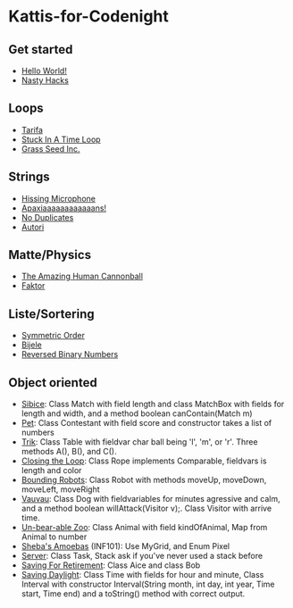 # Kattis-for-Codenight

## Get started
* [Hello World!](https://open.kattis.com/problems/hello)
* [Nasty Hacks](https://open.kattis.com/problems/nastyhacks)


## Loops
* [Tarifa](https://open.kattis.com/problems/tarifa)
* [Stuck In A Time Loop](https://open.kattis.com/problems/timeloop)
* [Grass Seed Inc.](https://open.kattis.com/problems/grassseed)


## Strings
* [Hissing Microphone](https://open.kattis.com/problems/hissingmicrophone)
* [Apaxiaaaaaaaaaaaans!](https://open.kattis.com/problems/apaxiaaans)
* [No Duplicates](https://open.kattis.com/problems/nodup)
* [Autori](https://open.kattis.com/problems/autori)

## Matte/Physics
* [The Amazing Human Cannonball](https://open.kattis.com/problems/humancannonball2)
* [Faktor](https://open.kattis.com/problems/faktor)

## Liste/Sortering
* [Symmetric Order](https://open.kattis.com/problems/symmetricorder)
* [Bijele](https://open.kattis.com/problems/bijele)
* [Reversed Binary Numbers](https://open.kattis.com/problems/reversebinary)


## Object oriented
* [Sibice](https://open.kattis.com/problems/sibice): Class Match with field length and class MatchBox with fields for length and width, and a method boolean canContain(Match m)
* [Pet](https://open.kattis.com/problems/pet): Class Contestant with field score and constructor takes a list of numbers
* [Trik](https://open.kattis.com/problems/trik): Class Table with fieldvar char ball being 'l', 'm', or 'r'. Three methods A(), B(), and C().
* [Closing the Loop](https://open.kattis.com/problems/closingtheloop): Class Rope implements Comparable<Rope>, fieldvars is length and color
* [Bounding Robots](https://open.kattis.com/problems/boundingrobots): Class Robot with methods moveUp, moveDown, moveLeft, moveRight
* [Vauvau](https://open.kattis.com/problems/vauvau): Class Dog with fieldvariables for minutes agressive and calm, and a method boolean willAttack(Visitor v);. Class Visitor with arrive time.
* [Un-bear-able Zoo](https://open.kattis.com/problems/zoo): Class Animal with field kindOfAnimal, Map from Animal to number
* [Sheba's Amoebas](https://open.kattis.com/problems/amoebas) (INF101): Use MyGrid<Pixel>, and Enum Pixel
* [Server](https://open.kattis.com/problems/server): Class Task, Stack<Task> ask if you've never used a stack before
* [Saving For Retirement](https://open.kattis.com/problems/savingforretirement): Class Aice and class Bob
* [Saving Daylight](https://open.kattis.com/problems/savingdaylight): Class Time with fields for hour and minute, Class Interval with constructor Interval(String month, int day, int year, Time start, Time end) and a toString() method with correct output.

